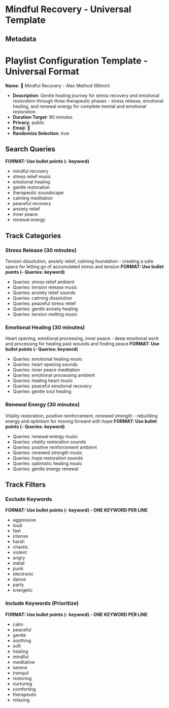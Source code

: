 # Mindful Recovery - Universal Template

## Metadata
# Playlist Configuration Template - Universal Format

**Name**: 🌸 Mindful Recovery - Alex Method (90min)
- **Description**: Gentle healing journey for stress recovery and emotional restoration through three therapeutic phases - stress release, emotional healing, and renewal energy for complete mental and emotional restoration
- **Duration Target**: 90 minutes
- **Privacy**: public
- **Emoji**: 🌸
- **Randomize Selection**: true

## Search Queries
**FORMAT: Use bullet points (- keyword)**
- mindful recovery
- stress relief music
- emotional healing
- gentle restoration
- therapeutic soundscape
- calming meditation
- peaceful recovery
- anxiety relief
- inner peace
- renewal energy

## Track Categories
### Stress Release (30 minutes)
Tension dissolution, anxiety relief, calming foundation - creating a safe space for letting go of accumulated stress and tension
**FORMAT: Use bullet points (- Queries: keyword)**
- Queries: stress relief ambient
- Queries: tension release music
- Queries: anxiety relief sounds
- Queries: calming dissolution
- Queries: peaceful stress relief
- Queries: gentle anxiety healing
- Queries: tension melting music

### Emotional Healing (30 minutes)
Heart opening, emotional processing, inner peace - deep emotional work and processing for healing past wounds and finding peace
**FORMAT: Use bullet points (- Queries: keyword)**
- Queries: emotional healing music
- Queries: heart opening sounds
- Queries: inner peace meditation
- Queries: emotional processing ambient
- Queries: healing heart music
- Queries: peaceful emotional recovery
- Queries: gentle soul healing

### Renewal Energy (30 minutes)
Vitality restoration, positive reinforcement, renewed strength - rebuilding energy and optimism for moving forward with hope
**FORMAT: Use bullet points (- Queries: keyword)**
- Queries: renewal energy music
- Queries: vitality restoration sounds
- Queries: positive reinforcement ambient
- Queries: renewed strength music
- Queries: hope restoration sounds
- Queries: optimistic healing music
- Queries: gentle energy renewal

## Track Filters
### Exclude Keywords
**FORMAT: Use bullet points (- keyword) - ONE KEYWORD PER LINE**
- aggressive
- loud
- fast
- intense
- harsh
- chaotic
- violent
- angry
- metal
- punk
- electronic
- dance
- party
- energetic

### Include Keywords (Prioritize)
**FORMAT: Use bullet points (- keyword) - ONE KEYWORD PER LINE**
- calm
- peaceful
- gentle
- soothing
- soft
- healing
- mindful
- meditative
- serene
- tranquil
- restoring
- nurturing
- comforting
- therapeutic
- relaxing
